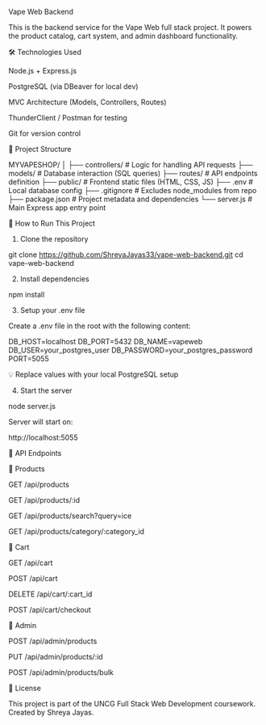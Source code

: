 Vape Web Backend

This is the backend service for the Vape Web full stack project. It powers the product catalog, cart system, and admin dashboard functionality.

🛠️ Technologies Used

Node.js + Express.js

PostgreSQL (via DBeaver for local dev)

MVC Architecture (Models, Controllers, Routes)

ThunderClient / Postman for testing

Git for version control

🚀 Project Structure

MYVAPESHOP/
│
├── controllers/     # Logic for handling API requests
├── models/          # Database interaction (SQL queries)
├── routes/          # API endpoints definition
├── public/          # Frontend static files (HTML, CSS, JS)
├── .env             # Local database config
├── .gitignore       # Excludes node_modules from repo
├── package.json     # Project metadata and dependencies
└── server.js        # Main Express app entry point

🧪 How to Run This Project

1. Clone the repository

git clone https://github.com/ShreyaJayas33/vape-web-backend.git
cd vape-web-backend

2. Install dependencies

npm install

3. Setup your .env file

Create a .env file in the root with the following content:

DB_HOST=localhost
DB_PORT=5432
DB_NAME=vapeweb
DB_USER=your_postgres_user
DB_PASSWORD=your_postgres_password
PORT=5055

💡 Replace values with your local PostgreSQL setup

4. Start the server

node server.js

Server will start on:

http://localhost:5055

🔌 API Endpoints

📜 Products

GET /api/products

GET /api/products/:id

GET /api/products/search?query=ice

GET /api/products/category/:category_id

🛒 Cart

GET /api/cart

POST /api/cart

DELETE /api/cart/:cart_id

POST /api/cart/checkout

🔐 Admin

POST /api/admin/products

PUT /api/admin/products/:id

POST /api/admin/products/bulk

📄 License

This project is part of the UNCG Full Stack Web Development coursework. Created by Shreya Jayas.

